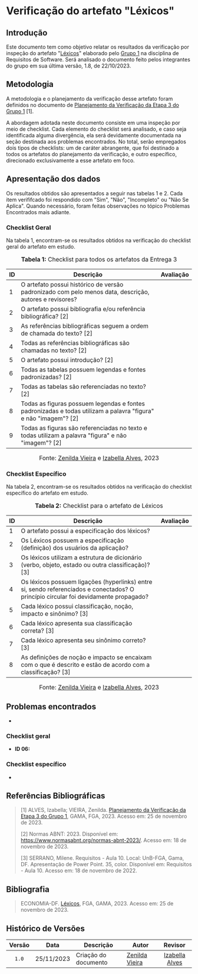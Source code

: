 # Verificação do artefato "Léxicos"

## Introdução

Este documento tem como objetivo relatar os resultados da verificação por inspeção do artefato "[Léxicos](https://requisitos-de-software.github.io/2023.2-Economia-DF/modelagem/lexicos/)" elaborado pelo [Grupo 1](https://requisitos-de-software.github.io/2023.2-Economia-DF/) na disciplina de Requisitos de Software. Será analisado o documento feito pelos integrantes do grupo em sua última versão, 1.8, de 22/10/2023.

## Metodologia

A metodologia e o planejamento da verificação desse artefato foram definidos no documento de [Planejamento da Verificação da Etapa 3 do Grupo 1](https://github.com/Requisitos-de-Software/2023.2-Economia-DF/blob/main/docs/verificacao/Grupo-01/Entrega-03/planejamento-verificacao-e3-grupo1.md) [1].

A abordagem adotada neste documento consiste em uma inspeção por meio de checklist. Cada elemento do checklist será analisado, e caso seja identificada alguma divergência, ela será devidamente documentada na seção destinada aos problemas encontrados. No total, serão empregados dois tipos de checklists: um de caráter abrangente, que foi destinado a todos os artefatos do planejamento da verificação, e outro específico, direcionado exclusivamente a esse artefato em foco.

## Apresentação dos dados

Os resultados obtidos são apresentados a seguir nas tabelas 1 e 2. Cada item verififcado foi respondido com "Sim", "Não", "Incompleto" ou "Não Se Aplica". Quando necessário, foram feitas observações no tópico Problemas Encontrados mais adiante.

### Checklist Geral

Na tabela 1, encontram-se os resultados obtidos na verificação do checklist geral do artefato em estudo.

<div align="center">
<font size="3"><p style="text-align: center"><b>Tabela 1:</b> Checklist para todos os artefatos da Entrega 3</p></font>

<table>
  <thead>
    <tr>
      <th>ID</th>
      <th>Descrição</th>
      <th>Avaliação</th>
    </tr>
  </thead>
  <tbody>
    <tr>
      <td>1</td>
      <td>O artefato possui histórico de versão padronizado com pelo menos data, descrição, autores e revisores?</td>
      <td></td>
    </tr>
    <tr>
      <td>2</td>
      <td>O artefato possui bibliografia e/ou referência bibliográfica? [2] </td>
      <td></td>
    </tr>
    <tr>
      <td>3</td>
      <td>As referências bibliográficas seguem a ordem de chamada do texto? [2]</td>
      <td></td>
    </tr>
    <tr>
      <td>4</td>
      <td>Todas as referências bibliográficas são chamadas no texto? [2]</td>
      <td></td>
    </tr>
    <tr>
      <td>5</td>
      <td>O artefato possui introdução? [2]</td>
      <td></td>
    </tr>
    <tr>
      <td>6</td>
      <td>Todas as tabelas possuem legendas e fontes padronizadas? [2]</td>
      <td></td>
    </tr>
    <tr>
      <td>7</td>
      <td>Todas as tabelas são referenciadas no texto? [2] </td>
      <td></td>
    </tr>
    <tr>
      <td>8</td>
      <td>Todas as figuras possuem legendas e fontes padronizadas e todas utilizam a palavra "figura" e não "imagem"? [2] </td>
      <td></td>
    </tr>
    <tr>
      <td>9</td>
      <td>Todas as figuras são referenciadas no texto e todas utilizam a palavra "figura" e não "imagem"? [2] </td>
      <td></td>
    </tr>
  </tbody>
</table>

<font size="3"><p style="text-align: center">Fonte: <a href="https://github.com/zenildavieira">Zenilda Vieira</a> e <a href="https://github.com/izabellaalves">Izabella Alves</a>, 2023</p></font>
</div>

### Checklist Específico

Na tabela 2, encontram-se os resultados obtidos na verificação do checklist específico do artefato em estudo.

<div align="center">
<font size="3"><p style="text-align: center"><b>Tabela 2:</b> Checklist para o artefato de Léxicos</p></font>

<table>
  <thead>
    <tr>
      <th>ID</th>
      <th>Descrição</th>
      <th>Avaliação</th>
    </tr>
  </thead>
  <tbody>
    <tr>
      <td>1</td>
      <td>O artefato possui a especificação dos léxicos?</td>
      <td></td>
    </tr>
    <tr>
      <td>2</td>
      <td>Os Léxicos possuem a especificação (definição) dos usuários da aplicação?</td>
      <td></td>
    </tr>
    <tr>
      <td>3</td>
      <td>Os léxicos utilizam a estrutura de dicionário (verbo, objeto, estado ou outra classificação)? [3]</td>
      <td></td>
    </tr>
    <tr>
      <td>4</td>
      <td>Os léxicos possuem ligações (hyperlinks) entre si, sendo referenciados e conectados? O princípio circular foi devidamente propagado?</td>
      <td></td>
    </tr>
    <tr>
      <td>5</td>
      <td>Cada léxico possui classificação, noção, impacto e sinônimo? [3]</td>
      <td></td>
    </tr>
    <tr>
      <td>6</td>
      <td>Cada léxico apresenta sua classificação correta? [3]</td>
      <td></td>
    </tr>
    <tr>
      <td>7</td>
      <td>Cada léxico apresenta seu sinônimo correto? [3]</td>
      <td></td>
    </tr>
    <tr>
      <td>8</td>
      <td>As definições de noção e impacto se encaixam com o que é descrito e estão de acordo com a classificação? [3] </td>
      <td></td>
    </tr>
  </tbody>
</table>

<font size="3"><p style="text-align: center">Fonte: <a href="https://github.com/zenildavieira">Zenilda Vieira</a> e <a href="https://github.com/izabellaalves">Izabella Alves</a>, 2023</p></font>
</div>

## Problemas encontrados

- 

### Checklist geral

-  **ID 06:** 

### Checklist específico

- 

## Referências Bibliográficas

> [1] ALVES, Izabella; VIEIRA, Zenilda. [Planejamento da Verificação da Etapa 3 do Grupo 1](https://github.com/Requisitos-de-Software/2023.2-Economia-DF/blob/main/docs/verificacao/Grupo-01/Entrega-03/planejamento-verificacao-e3-grupo1.md), GAMA, FGA, 2023. Acesso em: 25 de novembro de 2023.
> 
> [2] Normas ABNT: 2023. Disponível em: <https://www.normasabnt.org/normas-abnt-2023/>. Acesso em: 18 de novembro de 2023.
>
> [3] SERRANO, Milene. Requisitos - Aula 10. Local: UnB-FGA, Gama, DF. Apresentação de Power Point. 35, color. Disponível em: Requisitos - Aula 10. Acesso em: 18 de novembro de 2022.
>

## Bibliografia

> ECONOMIA-DF. [Léxicos](https://requisitos-de-software.github.io/2023.2-Economia-DF/modelagem/lexicos/), FGA, GAMA, 2023. Acesso em: 25 de novembro de 2023.

## Histórico de Versões

| Versão | Data   | Descrição     | Autor     |  Revisor        |
| :----: | ------ | ------------- | --------- | :-------------: |
| `1.0`  | 25/11/2023 | Criação do documento  | [Zenilda Vieira](https://github.com/zenildavieira)| [Izabella Alves](https://github.com/izabellaalves) |